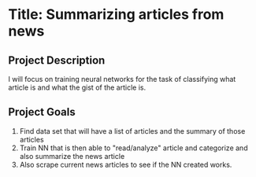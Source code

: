 # Title: Summarizing articles from news 

## Project Description

I will focus on training neural networks for the task of classifying what article is and what the gist of the article is. 


## Project Goals
1. Find data set that will have a list of articles and the summary of those articles
2. Train NN that is then able to "read/analyze" article and categorize and also summarize the news article
3. Also scrape current news articles to see if the NN created works.
